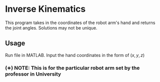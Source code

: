 # Inverse Kinematics
This program takes in the coordinates of the robot arm's hand and returns the joint angles. Solutions may not be unique.

## Usage
Run file in MATLAB. Input the hand coordinates in the form of $(x,y,z)$

### (※) NOTE: This is for the particular robot arm set by the professor in University

